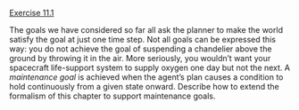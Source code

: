 [Exercise 11.1](ex_1/)

The goals we have considered so far all ask the planner to make the
world satisfy the goal at just one time step. Not all goals can be
expressed this way: you do not achieve the goal of suspending a
chandelier above the ground by throwing it in the air. More seriously,
you wouldn’t want your spacecraft life-support system to supply oxygen
one day but not the next. A *maintenance goal* is achieved
when the agent’s plan causes a condition to hold continuously from a
given state onward. Describe how to extend the formalism of this chapter
to support maintenance goals.
